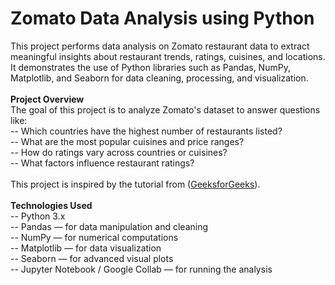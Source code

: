 # Zomato Data Analysis using Python
This project performs data analysis on Zomato restaurant data to extract meaningful insights about restaurant trends, ratings, cuisines, and locations.
<br>
It demonstrates the use of Python libraries such as Pandas, NumPy, Matplotlib, and Seaborn for data cleaning, processing, and visualization.
<br>
<br>
**Project Overview**
<br>
The goal of this project is to analyze Zomato's dataset to answer questions like:
<br>
-- Which countries have the highest number of restaurants listed?
<br>
-- What are the most popular cuisines and price ranges?
<br>
-- How do ratings vary across countries or cuisines?
<br>
-- What factors influence restaurant ratings?
<br>
<br>
This project is inspired by the tutorial from (<a href="https://www.geeksforgeeks.org/data-science/zomato-data-analysis-using-python" target="_blank">GeeksforGeeks</a>).
<br>
<br>
**Technologies Used**
<br>
-- Python 3.x
<br>
-- Pandas — for data manipulation and cleaning
<br>
-- NumPy — for numerical computations
<br>
-- Matplotlib — for data visualization
<br>
-- Seaborn — for advanced visual plots
<br>
-- Jupyter Notebook / Google Collab — for running the analysis
